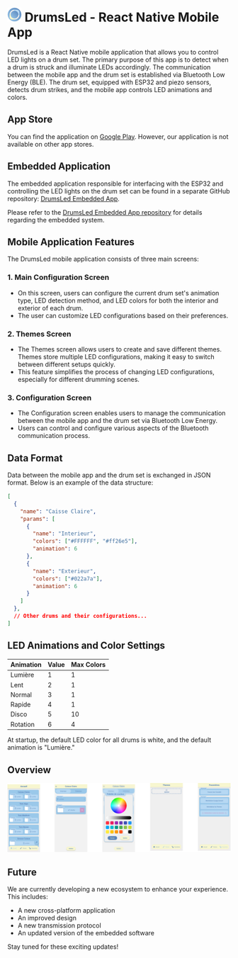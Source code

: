# ![logo_App](./screens/Logo32_New.png) DrumsLed - React Native Mobile App

DrumsLed is a React Native mobile application that allows you to control LED lights on a drum set. The primary purpose of this app is to detect when a drum is struck and illuminate LEDs accordingly. The communication between the mobile app and the drum set is established via Bluetooth Low Energy (BLE). The drum set, equipped with ESP32 and piezo sensors, detects drum strikes, and the mobile app controls LED animations and colors.


## App Store

You can find the application on [Google Play](https://play.google.com/store/apps/details?id=com.AppMCM.tunes&pli=1). However, our application is not available on other app stores.


## Embedded Application

The embedded application responsible for interfacing with the ESP32 and controlling the LED lights on the drum set can be found in a separate GitHub repository: [DrumsLed Embedded App](https://github.com/maxsans/DrumsLed-Embedded-App).

Please refer to the [DrumsLed Embedded App repository](https://github.com/maxsans/DrumsLed-Embedded-App) for details regarding the embedded system.


## Mobile Application Features

The DrumsLed mobile application consists of three main screens:


### 1. Main Configuration Screen

- On this screen, users can configure the current drum set's animation type, LED detection method, and LED colors for both the interior and exterior of each drum.
- The user can customize LED configurations based on their preferences.

### 2. Themes Screen

- The Themes screen allows users to create and save different themes. Themes store multiple LED configurations, making it easy to switch between different setups quickly.
- This feature simplifies the process of changing LED configurations, especially for different drumming scenes.

### 3. Configuration Screen

- The Configuration screen enables users to manage the communication between the mobile app and the drum set via Bluetooth Low Energy.
- Users can control and configure various aspects of the Bluetooth communication process.


## Data Format

Data between the mobile app and the drum set is exchanged in JSON format. Below is an example of the data structure:

```json
[
  {
    "name": "Caisse Claire",
    "params": [
      {
        "name": "Interieur",
        "colors": ["#FFFFFF", "#ff26e5"],
        "animation": 6
      },
      {
        "name": "Exterieur",
        "colors": ["#022a7a"],
        "animation": 6
      }
    ]
  },
  // Other drums and their configurations...
]
```


## LED Animations and Color Settings

| Animation           | Value | Max Colors |
|---------------------|-------|------------|
| Lumière             | 1     | 1          |
| Lent                | 2     | 1          |
| Normal              | 3     | 1          |
| Rapide              | 4     | 1          |
| Disco               | 5     | 10         |
| Rotation            | 6     | 4          |

At startup, the default LED color for all drums is white, and the default animation is "Lumière."


## Overview

![alt text](https://github.com/maxsans/DrumsLed-Mobile-App/blob/main/assets/Presentation/Accueil.png?raw=true)


## Future

We are currently developing a new ecosystem to enhance your experience. This includes:

- A new cross-platform application
- An improved design
- A new transmission protocol
- An updated version of the embedded software

Stay tuned for these exciting updates!
